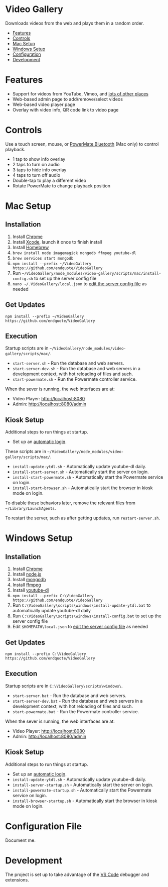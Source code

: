 # Video Gallery

Downloads videos from the web and plays them in a random order.

* [Features](#features)
* [Controls](#features)
* [Mac Setup](#mac)
* [Windows Setup](#windows)
* [Configuration](#config)
* [Development](#development)

<a name="features"></a>
# Features

* Support for videos from YouTube, Vimeo, and [lots of other places](http://rg3.github.io/youtube-dl/supportedsites.html)
* Web-based admin page to add/remove/select videos
* Web-based video player page
* Overlay with video info, QR code link to video page

<a name="controls"></a>
# Controls

Use a touch screen, mouse, or [PowerMate Bluetooth](https://griffintechnology.com/us/powermate-bluetooth) (Mac only) to control playback.

* 1 tap to show info overlay
* 2 taps to turn on audio
* 3 taps to hide info overlay
* 4 taps to turn off audio
* Double-tap to play a different video
* Rotate PowerMate to change playback position

<a name="mac"></a>
# Mac Setup

## Installation

1. Install [Chrome](https://www.google.com/chrome/)
1. Install [Xcode](https://itunes.apple.com/us/app/xcode/id497799835?mt=12), launch it once to finish install
1. Install [Homebrew](https://brew.sh)
1. `brew install node imagemagick mongodb ffmpeg youtube-dl`
1. `brew services start mongodb`
1. `npm install --prefix ~/VideoGallery https://github.com/endquote/VideoGallery`
1. Run `~/VideoGallery/node_modules/video-gallery/scripts/mac/install-config.sh` to set up the server config file
1. `nano ~/.VideoGallery/local.json` to [edit the server config file](#config) as needed

## Get Updates

`npm install --prefix ~/VideoGallery https://github.com/endquote/VideoGallery`

## Execution

Startup scripts are in `~/VideoGallery/node_modules/video-gallery/scripts/mac/`.

* `start-server.sh` - Run the database and web servers.
* `start-server-dev.sh` - Run the database and web servers in a development context, with hot reloading of files and such.
* `start-powermate.sh` - Run the Powermate controller service.

When the sever is running, the web interfaces are at:

* Video Player: [http://localhost:8080](http://localhost:8080)
* Admin: [http://localhost:8080/admin](http://localhost:8080/admin)

## Kiosk Setup

Additional steps to run things at startup.

* Set up an [automatic login](https://support.apple.com/en-us/HT201476).

These scripts are in `~/VideoGallery/node_modules/video-gallery/scripts/mac/`.

* `install-update-ytdl.sh` - Automatically update youtube-dl daily.
* `install-start-server.sh` - Automatically start the server on login.
* `install-start-powermate.sh` - Automatically start the Powermate service on login.
* `install-start-browser.sh` - Automatically start the browser in kiosk mode on login.

To disable these behaviors later, remove the relevant files from `~/Library/LaunchAgents`.

To restart the server, such as after getting updates, run `restart-server.sh`.

<a name="windows"></a>
# Windows Setup

## Installation

1. Install [Chrome](https://www.google.com/chrome/)
1. Install [node.js](https://nodejs.org)
1. Install [mongodb](https://www.mongodb.com)
1. Install [ffmpeg](http://ffmpeg.org)
1. Install [youtube-dl](http://rg3.github.io/youtube-dl/)
1. `npm install --prefix C:\VideoGallery https://github.com/endquote/VideoGallery`
1. Run `C:\VideoGallery\scripts\windows\install-update-ytdl.bat` to automatically update youtube-dl daily
1. Run `C:\VideoGallery\scripts\windows\install-config.bat` to set up the server config file
1. Edit `$HOMEPATH\local.json` to [edit the server config file](#config) as needed

## Get Updates

`npm install --prefix C:\VideoGallery https://github.com/endquote/VideoGallery`

## Execution

Startup scripts are in `C:\VideoGallery\scripts\windows\`.

* `start-server.bat` - Run the database and web servers.
* `start-server-dev.bat` - Run the database and web servers in a development context, with hot reloading of files and such.
* `start-powermate.bat` - Run the Powermate controller service.

When the sever is running, the web interfaces are at:

* Video Player: [http://localhost:8080](http://localhost:8080)
* Admin: [http://localhost:8080/admin](http://localhost:8080/admin)

## Kiosk Setup

Additional steps to run things at startup.

* Set up an [automatic login](https://support.apple.com/en-us/HT201476).
* `install-update-ytdl.sh` - Automatically update youtube-dl daily.
* `install-server-startup.sh` - Automatically start the server on login.
* `install-powermate-startup.sh` - Automatically start the Powermate service on login.
* `install-browser-startup.sh` - Automatically start the browser in kiosk mode on login.

<a name="config"></a>
# Configuration File

Document me.

<a name="development"></a>
# Development

The project is set up to take advantage of the [VS Code](https://code.visualstudio.com) debugger and extensions.
